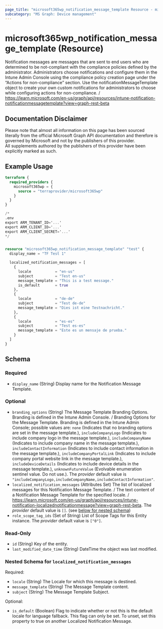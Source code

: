 ```yaml
---
page_title: "microsoft365wp_notification_message_template Resource - microsoft365wp"
subcategory: "MS Graph: Device management"
---
```


# microsoft365wp_notification_message_template (Resource)

Notification messages are messages that are sent to end users who are determined to be not-compliant with the compliance policies defined by the administrator. Administrators choose notifications and configure them in the Intune Admin Console using the compliance policy creation page under the “Actions for non-compliance” section. Use the notificationMessageTemplate object to create your own custom notifications for administrators to choose while configuring actions for non-compliance. / https://learn.microsoft.com/en-us/graph/api/resources/intune-notification-notificationmessagetemplate?view=graph-rest-beta

## Documentation Disclaimer

Please note that almost all information on this page has been sourced literally from the official Microsoft Graph API 
documentation and therefore is governed by Microsoft and not by the publishers of this provider.  
All supplements authored by the publishers of this provider have been explicitly marked as such.

## Example Usage

```terraform
terraform {
  required_providers {
    microsoft365wp = {
      source = "terraprovider/microsoft365wp"
    }
  }
}

/*
.env
export ARM_TENANT_ID='...'
export ARM_CLIENT_ID='...'
export ARM_CLIENT_SECRET='...'
*/


resource "microsoft365wp_notification_message_template" "test" {
  display_name = "TF Test 1"

  localized_notification_messages = [
    {
      locale           = "en-us"
      subject          = "Test en-us"
      message_template = "This is a test message."
      is_default       = true
    },
    {
      locale           = "de-de"
      subject          = "Test de-de"
      message_template = "Dies ist eine Testnachricht."
    },
    {
      locale           = "es-es"
      subject          = "Test es-es"
      message_template = "Este es un mensaje de prueba."
    }
  ]
}
```

<!-- schema generated by tfplugindocs -->
## Schema

### Required

- `display_name` (String) Display name for the Notification Message Template.

### Optional

- `branding_options` (String) The Message Template Branding Options. Branding is defined in the Intune Admin Console. / Branding Options for the Message Template. Branding is defined in the Intune Admin Console; possible values are: `none` (Indicates that no branding options are set in the message template.), `includeCompanyLogo` (Indicates to include company logo in the message template.), `includeCompanyName` (Indicates to include company name in the message template.), `includeContactInformation` (Indicates to include contact information in the message template.), `includeCompanyPortalLink` (Indicates to include company portal website link in the message template.), `includeDeviceDetails` (Indicates to include device details in the message template.), `unknownFutureValue` (Evolvable enumeration sentinel value. Do not use.). The _provider_ default value is `"includeCompanyLogo,includeCompanyName,includeContactInformation"`.
- `localized_notification_messages` (Attributes Set) The list of localized messages for this Notification Message Template. / The text content of a Notification Message Template for the specified locale. / https://learn.microsoft.com/en-us/graph/api/resources/intune-notification-localizednotificationmessage?view=graph-rest-beta. The _provider_ default value is `[]`. (see [below for nested schema](#nestedatt--localized_notification_messages))
- `role_scope_tag_ids` (Set of String) List of Scope Tags for this Entity instance. The _provider_ default value is `["0"]`.

### Read-Only

- `id` (String) Key of the entity.
- `last_modified_date_time` (String) DateTime the object was last modified.

<a id="nestedatt--localized_notification_messages"></a>
### Nested Schema for `localized_notification_messages`

Required:

- `locale` (String) The Locale for which this message is destined.
- `message_template` (String) The Message Template content.
- `subject` (String) The Message Template Subject.

Optional:

- `is_default` (Boolean) Flag to indicate whether or not this is the default locale for language fallback. This flag can only be set. To unset, set this property to true on another Localized Notification Message.
